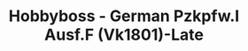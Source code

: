 ---
layout: product
title: "Hobbyboss - German Pzkpfw.I Ausf.F (Vk1801)-Late"
price: "TBA" 
desc: "N/A"
img_path: "/assets/img/HB83805.jpg"
brand: "N/A"
available: false
special_offer: false
new: false
soon: true
cat: "010000"
subcat: "013500"
subsubcat: "0N/A"
sifra: "HB83805"
---